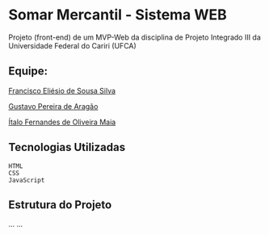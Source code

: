 # Somar Mercantil - Sistema WEB

Projeto (front-end) de um MVP-Web da disciplina de Projeto Integrado III da Universidade Federal do Cariri (UFCA)

## Equipe:

[Francisco Eliésio de Sousa Silva](https://github.com/fcoeliesio)

[Gustavo Pereira de Aragão](https://github.com/McGusT99)

[Ítalo Fernandes de Oliveira Maia](https://github.com/italomaia03)

## Tecnologias Utilizadas

    HTML
    CSS
    JavaScript

## Estrutura do Projeto

...
...